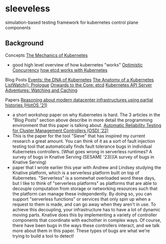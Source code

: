# sleeveless
simulation-based testing framework for kubernetes control plane components

## Background
Concepts
[The Mechanics of Kubernetes](https://dominik-tornow.medium.com/the-mechanics-of-kubernetes-ac8112eaa302)
- good high level overview of how kubernetes "works"
[Optimistic Concurrency](https://www.learnsteps.com/what-is-optimistic-concurrency-how-does-is-it-help-to-scale-the-kubernetes-cluster/)
[how etcd works with Kubernetes](https://learnk8s.io/etcd-kubernetes)

Blog Posts
[Events: the DNA of Kubernetes](https://www.mgasch.com/2018/08/k8sevents/#fn:8)
[The Anatomy of a Kubernetes ListWatch(): Prologue](https://www.mgasch.com/2021/01/listwatch-prologue/#fnref:4)
[Onwards to the Core: etcd](https://www.mgasch.com/2021/01/listwatch-part-1/)
[Kubernetes API Server Adventures: Watching and Caching](https://danielmangum.com/posts/k8s-asa-watching-and-caching/)

Papers
[Reasoning about modern datacenter infrastructures using partial histories (HotOS '21)](https://sigops.org/s/conferences/hotos/2021/papers/hotos21-s11-sun.pdf)
- a short workshop paper on why Kubernetes is hard. The 3 articles in the "Blog Posts" section above describe in more detail the programming environment that this paper is talking about.
[Automatic Reliability Testing for Cluster Management Controllers (OSDI '22)](https://www.usenix.org/system/files/osdi22-sun.pdf)
- This is the paper for the tool "Sieve" that has inspired my current research a great amount. You can think of it as a sort of fault injection testing tool that automatically finds fault tolerance bugs in individual Kubernetes controllers.
[What goes wrong in serverless runtimes? A survey of bugs in Knative Serving (SESAME '23)](A survey of bugs in Knative Serving)
- paper that I wrote earlier this year with Andrew and Lindsey studying the Knative platform, which is a serverless platform built on top of Kubernetes. "Serverless" is a somewhat overloaded word these days, but I like to think of "serverless platforms" as platforms that are able to decouple computation from storage or networking resources such that the platform can manage these independently. By doing so, you can support "serverless functions" or services that only spin up when a request to them is made, and can go away when they aren't in use. To achieve this decoupling, your infrastructure has to have a lot of dynamic moving parts. Knative does this by implementing a variety of controller components that coordinate with eachother in complex ways. Of course, there have been bugs in the ways these controllers interact, and we talk more about them in this paper. These types of bugs are what we're trying to build a tool to detect!



